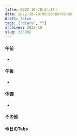 ```yaml
---
title: 2022-10-20[draft]
date: 2022-10-20T00:00:00+09:00
draft: false
tags: ["diary", ""]
archives: 2022-10
slug: 233892
---
```

#### 午前
- 
#### 午後
- 
#### 体調
- 
#### その他
#### 今日のTabs